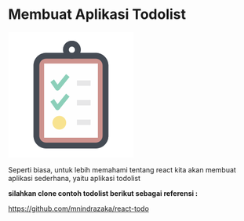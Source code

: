 # Membuat Aplikasi Todolist

![todolist](todolist.png)

Seperti biasa, untuk lebih memahami tentang react kita akan membuat aplikasi sederhana, yaitu aplikasi todolist

**silahkan clone contoh todolist berikut sebagai referensi :**

https://github.com/mnindrazaka/react-todo
